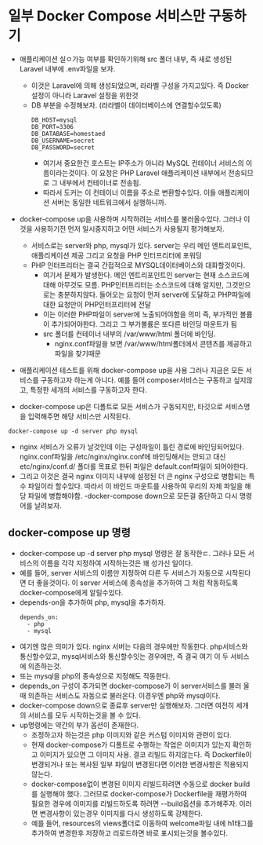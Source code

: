 # 일부 Docker Compose 서비스만 구동하기

- 애플리케이션 실ㅇ가능 여부를 확인하기위해 src 폴더 내부, 즉 새로 생성된 Laravel 내부에 .env파일을 보자.

  - 이것은 Laravel에 의해 생성되었으며, 라라벨 구성을 가지고있다. 즉 Docker설정이 아니라 Laravel 설정을 위한것
  - DB 부분을 수정해보자. (라라벨이 데이터베이스에 연결할수있도록)
    ```
    DB_HOST=mysql
    DB_PORT=3306
    DB_DATABASE=homestaed
    DB_USERNAME=secret
    DB_PASSWORD=secret
    ```
    - 여기서 중요한건 호스트는 IP주소가 아니라 MySQL 컨테이너 서비스의 이름이라는것이다. 이 요청은 PHP Laravel 애플리케이션 내부에서 전송되므로 그 내부에서 컨테이너로 전송됨.
    - 따라서 도커는 이 컨테이너 이름을 주소로 변환할수있다. 이들 애플리케이션 서버는 동일한 네트워크에서 실행하니까.

- docker-compose up을 사용하며 시작하려는 서비스를 불러올수있다. 그러나 이것을 사용하기전 먼저 일시중지하고 어떤 서비스가 사용될지 평가해보자.
  - 서비스로는 server와 php, mysql가 있다. server는 우리 메인 엔트리포인트, 애플리케이션 제공 그리고 요청을 PHP 인터프리터에 포워딩
  - PHP 인터프리터는 결국 간접적으로 MYSQL데이터베이스와 대화할것이다.
    - 여기서 문제가 발생한다. 메인 엔트리포인트인 server는 현재 소스코드에 대해 아무것도 모름. PHP인터프리터는 소스코드에 대해 알지만, 그것만으로는 충분하지않다. 들어오는 요청이 먼저 server에 도달하고 PHP파일에 대한 요청만이 PHP인터프리터에 전달
    - 이는 이러한 PHP파일이 server에 노출되어야함을 의미 즉, 부가적인 볼륨이 추가되어야한다. 그리고 그 부가볼륨은 또다른 바인딩 마운트가 됨
    - src 폴더를 컨테이너 내부의 /var/www/html 폴더에 바인딩.
      - nginx.conf파일을 보면 /var/www/html폴더에서 콘텐츠를 제공하고 파일을 찾기때문
- 애플리케이션 테스트를 위해 docker-compose up을 사용 그러나 지금은 모든 서비스를 구동하고자 하는게 아니다. 예를 들어 composer서비스는 구동하고 싶지않고, 특정한 세개의 서비스를 구동하고자 한다.
- docker-compose up은 디폴트로 모든 서비스가 구동되지만, 타깃으로 서비스명을 입력해주면 해당 서비스만 시작된다.

```
docker-compose up -d server php mysql
```

- nginx 서비스가 오류가 날것인데 이는 구성파일이 틀린 경로에 바인딩되어있다. nginx.conf파일을 /etc/nginx/nginx.conf에 바인딩해서는 안되고 대신 etc/nginx/conf.d/ 폴더를 목표로 한뒤 파일은 default.conf파일이 되어야한다.
- 그리고 이것은 결국 nginx 이미지 내부에 설정된 더 큰 nginx 구성으로 병합되는 특수 파일이라 할수있다. 따라서 이 바인드 마운트를 사용하여 우리의 자체 파일을 해당 파일에 병합해야함.
  -docker-compose down으로 모든걸 중단하고 다시 명령어를 날려보자.

## docker-compose up 명령

- docker-compose up -d server php mysql 명령은 잘 동작한ㄷ. 그러나 모든 서비스의 이름을 각각 지정하여 시작하는것은 꽤 성가신 일이다.
- 예를 들어, server 서비스의 이름만 지정하여 다른 두 서비스가 자동으로 시작된다면 더 좋을것이다. 이 server 서비스에 종속성을 추가하여 그 처럼 작동하도록 docker-compose에게 알릴수있다.
- depends-on을 추가하여 php, mysql을 추가하자.
  ```
  depends_on:
    - php
    - mysql
  ```
- 여기엔 많은 의미가 있다. nginx 서버는 다음의 경우에만 작동한다. php서비스와 통신할수있고, mysql서비스와 통신할수잇는 경우에만, 즉 결국 여기 이 두 서비스에 의존하는것.
- 또는 mysql을 php의 종속성으로 지정해도 작동한다.
- depends_on 구성이 추가되면 docker-compose가 이 server서비스를 불러 올때 의존하는 서비스도 자동으로 불러온다. 이경우엔 php와 mysql이다.
- docker-compose down으로 종료후 server만 실행해보자. 그러면 여전히 세개의 서비스를 모두 시작하는것을 볼 수 있다.
- up명령에는 약간의 부가 옵션이 존재한다.
  - 조정하고자 하는것은 php 이미지와 같은 커스텀 이미지와 관련이 있다.
  - 현재 docker-compose가 디폴트로 수행하는 작업은 이미지가 있는지 확인하고 이미지가 있으면 그 이미지 사용. 결코 리빌드 하지않는다. 즉 Dockerfile이 변경되거나 또는 복사된 일부 파일이 변경된다면 이러한 변경사항은 적용되지않는다.
  - docker-compose없이 변경된 이미지 리빌드하려면 수동으로 docker build를 실행해야 했다. 그러므로 docker-compose가 Dockerfile을 재평가하여 필요한 경우에 이미지를 리빌드하도록 하려면 --build옵션을 추가해주자. 이러면 변경사항이 있는경우 이미지를 다시 생성하도록 강제한다.
  - 예를 들어, resources의 views폴더로 이동하여 welcome파일 내에 h1태그를 추가하여 변경한후 저장하고 리로드하면 바로 표시되는것을 볼수있다.
